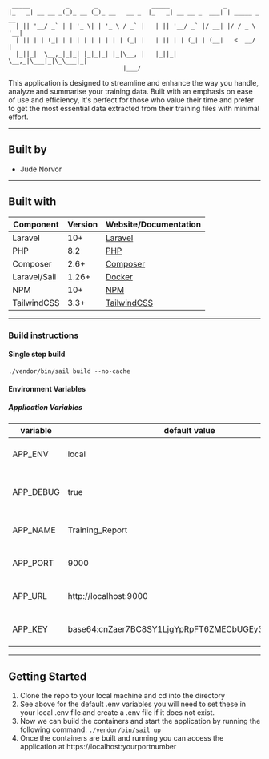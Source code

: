 ``` 
 _____          _       _               _____               _             
|_   _| __ __ _(_)_ __ (_)_ __   __ _  |_   _| __ __ _  ___| | _____ _ __ 
  | || '__/ _` | | '_ \| | '_ \ / _` |   | || '__/ _` |/ __| |/ / _ \ '__|
  | || | | (_| | | | | | | | | | (_| |   | || | | (_| | (__|   <  __/ |   
  |_||_|  \__,_|_|_| |_|_|_| |_|\__, |   |_||_|  \__,_|\___|_|\_\___|_|   
                                |___/                                                                                                       
```
This application is designed to streamline and enhance the way you handle, analyze and summarise your training data. Built with an emphasis on ease of use and efficiency, it's perfect for those who value their time and prefer to get the most essential data extracted from their training files with minimal effort.

---
## Built by
- Jude Norvor
---

## Built with
| Component    | Version | Website/Documentation                                             |
|--------------|---------|-------------------------------------------------------------------|
| Laravel      | 10+     | [Laravel](https://laravel.com/docs/8.x)                           |
| PHP          | 8.2     | [PHP](https://www.php.net/manual/en/migration74.new-features.php) |
| Composer     | 2.6+    | [Composer](https://getcomposer.org/doc/)                          |
| Laravel/Sail | 1.26+   | [Docker](https://docs.docker.com/)                                |
| NPM          | 10+     | [NPM](https://docs.npmjs.com/)                                    |
| TailwindCSS  | 3.3+    | [TailwindCSS](https://tailwindcss.com/docs)                       |
---
### Build instructions
#### Single step build
``` 
./vendor/bin/sail build --no-cache
```

#### Environment Variables
##### Application Variables
|variable| default value                                       | description                 |
|---- |-----------------------------------------------------|-----------------------------|
APP_ENV| local                                               | The application environment |
APP_DEBUG| true                                                | The application debug mode  |
APP_NAME| Training_Report                                                 | The application name        |
APP_PORT| 9000                                                 | The application port        |
APP_URL| http://localhost:9000              | The application url         |
APP_KEY| base64:cnZaer7BC8SY1LjgYpRpFT6ZMECbUGEy34aLeiMiUIc=              | The application key         |
---

## Getting Started
1. Clone the repo to your local machine and cd into the directory
2. See above for the default .env variables you will need to set these in your local .env file and create a .env file if it does not exist.
3. Now we can build the containers and start the application by running the following command: `./vendor/bin/sail up`
4. Once the containers are built and running you can access the application at https://localhost:yourportnumber
